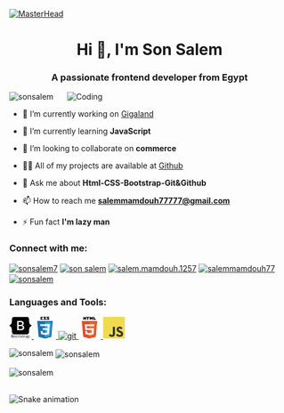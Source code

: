 [![MasterHead](https://img.freepik.com/free-vector/team-mobile-web-app-development_107791-12795.jpg?w=1380&t=st=1705242942~exp=1705243542~hmac=95a851c24c105c741a52da9ff0ebbaad642570f0700ed4e816d89c7a6f01a4d1)](https://rishavchanda.io)
<h1 align="center">Hi 👋, I'm Son Salem</h1>
<h3 align="center">A passionate frontend developer from Egypt</h3>
<img align="right" alt="Coding" width="400" src="https://img.freepik.com/free-vector/hand-drawn-web-developers_23-2148819604.jpg?w=1060&t=st=1705242713~exp=1705243313~hmac=b14eb1fb2165bde484011fa01c0f22d62730541d834ccaa20e1600b3e0399f33">

<p align="left"> <img src="https://komarev.com/ghpvc/?username=sonsalem&label=Profile%20views&color=0e75b6&style=flat" alt="sonsalem" /> </p>

- 🔭 I’m currently working on [Gigaland](https://raw.githack.com/sonsalem/Gigaland/main/index.html)

- 🌱 I’m currently learning **JavaScript**

- 👯 I’m looking to collaborate on **commerce**

- 👨‍💻 All of my projects are available at [Github](https://github.com/sonsalem)

- 💬 Ask me about **Html-CSS-Bootstrap-Git&Github**

- 📫 How to reach me **salemmamdouh77777@gmail.com**

- ⚡ Fun fact **I'm lazy man**

<h3 align="left">Connect with me:</h3>
<p align="left">
<a href="https://codepen.io/sonsalem7" target="blank"><img align="center" src="https://raw.githubusercontent.com/rahuldkjain/github-profile-readme-generator/master/src/images/icons/Social/codepen.svg" alt="sonsalem7" height="30" width="40" /></a>
<a href="https://linkedin.com/in/son salem" target="blank"><img align="center" src="https://raw.githubusercontent.com/rahuldkjain/github-profile-readme-generator/master/src/images/icons/Social/linked-in-alt.svg" alt="son salem" height="30" width="40" /></a>
<a href="https://www.facebook.com/profile.php?id=61553863762148" target="blank"><img align="center" src="https://raw.githubusercontent.com/rahuldkjain/github-profile-readme-generator/master/src/images/icons/Social/facebook.svg" alt="salem.mamdouh.1257" height="30" width="40" /></a>
<a href="https://instagram.com/salemmamdouh77" target="blank"><img align="center" src="https://raw.githubusercontent.com/rahuldkjain/github-profile-readme-generator/master/src/images/icons/Social/instagram.svg" alt="salemmamdouh77" height="30" width="40" /></a>
<a href="https://www.leetcode.com/sonsalem" target="blank"><img align="center" src="https://raw.githubusercontent.com/rahuldkjain/github-profile-readme-generator/master/src/images/icons/Social/leet-code.svg" alt="sonsalem" height="30" width="40" /></a>
</p>

<h3 align="left">Languages and Tools:</h3>
<p align="left"> <a href="https://getbootstrap.com" target="_blank" rel="noreferrer"> <img src="https://raw.githubusercontent.com/devicons/devicon/master/icons/bootstrap/bootstrap-plain-wordmark.svg" alt="bootstrap" width="40" height="40"/> </a> <a href="https://www.w3schools.com/css/" target="_blank" rel="noreferrer"> <img src="https://raw.githubusercontent.com/devicons/devicon/master/icons/css3/css3-original-wordmark.svg" alt="css3" width="40" height="40"/> </a> <a href="https://git-scm.com/" target="_blank" rel="noreferrer"> <img src="https://www.vectorlogo.zone/logos/git-scm/git-scm-icon.svg" alt="git" width="40" height="40"/> </a> <a href="https://www.w3.org/html/" target="_blank" rel="noreferrer"> <img src="https://raw.githubusercontent.com/devicons/devicon/master/icons/html5/html5-original-wordmark.svg" alt="html5" width="40" height="40"/> </a> <a href="https://developer.mozilla.org/en-US/docs/Web/JavaScript" target="_blank" rel="noreferrer"> <img src="https://raw.githubusercontent.com/devicons/devicon/master/icons/javascript/javascript-original.svg" alt="javascript" width="40" height="40"/> </a> </p>

<p><img align="left" src="https://github-readme-stats.vercel.app/api/top-langs?username=sonsalem&show_icons=true&locale=en&layout=compact" alt="sonsalem" /></p>

<p>&nbsp;<img align="center" src="https://github-readme-stats.vercel.app/api?username=sonsalem&show_icons=true&locale=en" alt="sonsalem" /></p>

<p><img align="center" src="https://github-readme-streak-stats.herokuapp.com/?user=sonsalem&" alt="sonsalem" /></p>

<br clear="both">

<img src="https://profile-readme-generator.com/assets/snake.svg" alt="Snake animation" />

###
